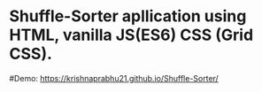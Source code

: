 # Shuffle-Sorter apllication using HTML, vanilla JS(ES6) CSS (Grid CSS).
#Demo: https://krishnaprabhu21.github.io/Shuffle-Sorter/

